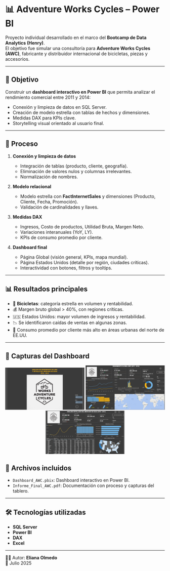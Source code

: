 # 📊 Adventure Works Cycles – Power BI

Proyecto individual desarrollado en el marco del **Bootcamp de Data Analytics (Henry)**.  
El objetivo fue simular una consultoría para **Adventure Works Cycles (AWC)**, fabricante y distribuidor internacional de bicicletas, piezas y accesorios.  

---

## 🎯 Objetivo
Construir un **dashboard interactivo en Power BI** que permita analizar el rendimiento comercial entre 2011 y 2014:
- Conexión y limpieza de datos en SQL Server.
- Creación de modelo estrella con tablas de hechos y dimensiones.
- Medidas DAX para KPIs clave.
- Storytelling visual orientado al usuario final.

---

## 🔄 Proceso
1. **Conexión y limpieza de datos**
   - Integración de tablas (producto, cliente, geografía).
   - Eliminación de valores nulos y columnas irrelevantes.
   - Normalización de nombres.

2. **Modelo relacional**
   - Modelo estrella con **FactInternetSales** y dimensiones (Producto, Cliente, Fecha, Promoción).
   - Validación de cardinalidades y llaves.

3. **Medidas DAX**
   - Ingresos, Costo de productos, Utilidad Bruta, Margen Neto.
   - Variaciones interanuales (YoY, LY).
   - KPIs de consumo promedio por cliente.

4. **Dashboard final**
   - Página Global (visión general, KPIs, mapa mundial).
   - Página Estados Unidos (detalle por región, ciudades críticas).
   - Interactividad con botones, filtros y tooltips.

---

## 📊 Resultados principales
- 🚴 **Bicicletas**: categoría estrella en volumen y rentabilidad.  
- 💰 Margen bruto global > 40%, con regiones críticas.  
- 🇺🇸 Estados Unidos: mayor volumen de ingresos y rentabilidad.  
- 📉 Se identificaron caídas de ventas en algunas zonas.  
- 👥 Consumo promedio por cliente más alto en áreas urbanas del norte de EE.UU.  

---

## 📸 Capturas del Dashboard

<p align="center">
  <img src="img/dashboard0_AWC.png" alt="Dashboard global" width="250"/>
  <img src="img/dashboard1_AWC.png" alt="Dashboard detalle" width="250"/>
  <img src="img/dashboard2_AWC.png" alt="Dashboard adicional" width="250"/>
</p>


## 📂 Archivos incluidos
- `Dashboard_AWC.pbix`: Dashboard interactivo en Power BI.  
- `Informe_Final_AWC.pdf`: Documentación con proceso y capturas del tablero.  

---

## 🛠️ Tecnologías utilizadas
- **SQL Server**  
- **Power BI**  
- **DAX**  
- **Excel**  

---

👩‍💻 Autor: **Eliana Olmedo**  
📅 Julio 2025  

